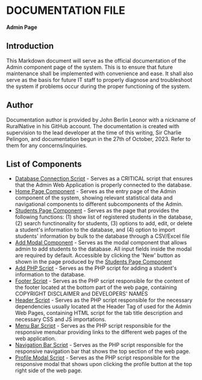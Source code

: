 # DOCUMENTATION FILE

**Admin Page**

## Introduction

This Markdown document will serve as the official documentation of the Admin component page of the system. This is to ensure that future maintenance shall be implemented with convenience and ease. It shall also serve as the basis for future IT staff to properly diagnose and troubleshoot the system if problems occur during the proper functioning of the system.

## Author

Documentation author is provided by John Berlin Leonor with a nickname of RuralNative in his GitHub account. The documentation is created with supervision to the lead developer at the time of this writing, Sir Charlie Pelingon, and documentation begun in the 27th of October, 2023.
Refer to them for any concerns/inquiries.

## List of Components

- [Database Connection Script](includes\conn.php) - Serves as a CRITICAL script that ensures that the Admin Web Application is properly connected to the database.
- [Home Page Component](home.php) - Serves as the entry page of the Admin component of the system, showing relevant statistical data and navigational components to different subcomponents of the Admin.
- [Students Page Component](1index.php) - Serves as the page that provides the following functions: (1) show list of registered students in the database, (2) search functinonality for students, (3) options to add, edit, or delete a student's information to the database, and (4) option to import students' information by bulk to the database through a CSV/Excel file
- [Add Modal Component](add_modal.php) - Serves as the modal component that allows admin to add students to the database. All input fields inside the modal are required by default. Accessible by clicking the 'New' button as shown in the page produced by the [Students Page Component](1index.php)
- [Add PHP Script](add.php) - Serves as the PHP script for adding a student's information to the database.
- [Footer Script](includes\footer.php) - Serves as the PHP script responsible for the content of the footer located at the bottom part of the web page, containing COPYRIGHT DISCLAIMER and DEVELOPERS' NAMES
- [Header Script](includes\header.php) - Serves as the PHP script responsible for the necessary dependencies usually located at the Header Tag of used for the Admin Web Pages, containing HTML script for the tab title description and necessary CSS and JS importations.
- [Menu Bar Script](includes\menubar.php) - Serves as the PHP script responsible for the responsive menubar providing links to the different web pages of the web application.
- [Navigation Bar Script](includes\navbar.php) - Serves as the PHP script responsible for the responsive navigation bar that shows the top section of the web page.
- [Profile Modal Script](includes\profile_modal.php) - Serves as the PHP script responsible for the responsive modal that shows upon clicking the profile button at the top right side of the web page.
